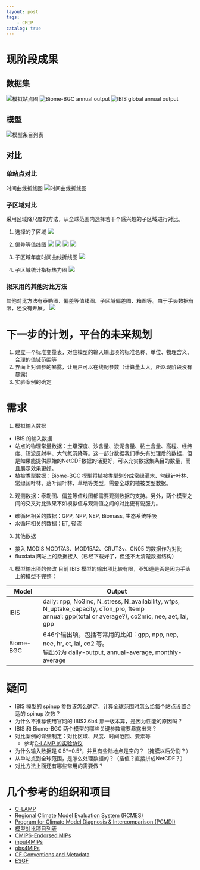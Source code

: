 ```yaml
---
layout: post
tags: 
    - CMIP
catalog: true
---
```


# 现阶段成果
## 数据集
![模拟站点图](/img/in-post/cmip/站点数据.png)
![Biome-BGC annual output](/img/in-post/cmip/biome-bgc-output.png)
![IBIS global annual output](/img/in-post/cmip/ibis-output.png)

## 模型
![模型条目列表](/img/in-post/cmip/ms-list.png)
## 对比
### 单站点对比
   时间曲线折线图
![时间曲线折线图](/img/in-post/cmip/site-cmp-1.png)
### 子区域对比
采用区域降尺度的方法，从全球范围内选择若干个感兴趣的子区域进行对比。

1. 选择的子区域
![](/img/in-post/cmip/sub-regions.png)
 
2. 偏差等值线图
![](/img/in-post/cmip/5c0fbefa56311022ba2f1dbd-R1.gif)
![](/img/in-post/cmip/5c0fbefa56311022ba2f1dbd-R2.gif)
![](/img/in-post/cmip/5c0fbefa56311022ba2f1dbd-R4.gif)
![](/img/in-post/cmip/5c0fbefa56311022ba2f1dbd-R5.gif)
 
1. 子区域年度时间曲线折线图
![](/img/in-post/cmip/sub-region-line-chart.png)
 
4. 子区域统计指标热力图
![](/img/in-post/cmip/sub-region-heat-map.png)

### 拟采用的其他对比方法
其他对比方法有泰勒图、偏差等值线图、子区域偏差图、箱图等。由于手头数据有限，还没有开展。
![](/img/in-post/cmip/cmp-methods.png)
 
# 下一步的计划，平台的未来规划
1. 建立一个标准变量表，对应模型的输入输出项的标准名称、单位、物理含义、合理的值域范围等
2. 界面上对调参的暴露，让用户可以在线配参数（计算量太大，所以现阶段没有暴露）
3. 实验案例的确定

# 需求
1. 模拟输入数据
- IBIS 的输入数据
- 站点的物理常量数据：土壤深度、沙含量、淤泥含量、黏土含量、高程、经纬度、短波反射率、大气氮沉降等。这一部分数据我们手头有处理后的数据，但是如果能提供原始的NetCDF数据的话更好，可以充实数据集条目的数量，而且展示效果更好。
- 植被类型数据：Biome-BGC 模型将植被类型划分成常绿灌木、常绿针叶林、常绿阔叶林、落叶阔叶林、草地等类型，需要全球的植被类型数据。

2. 观测数据：泰勒图、偏差等值线图都需要观测数据的支持。另外，两个模型之间的交叉对比效果不如模拟值与观测值之间的对比更有说服力。
- 碳循环相关的数据：GPP, NPP, NEP, Biomass, 生态系统呼吸
- 水循环相关的数据：ET, 径流

3. 其他数据
- 接入 MODIS MOD17A3、MOD15A2、CRUT3v、CN05 的数据作为对比
- fluxdata 网站上的数据接入（已经下载好了，但还不太清楚数据结构）

4. 模型输出项的修改
目前 IBIS 模型的输出项比较有限，不知道是否是因为手头上的模型不完整：

| Model | Output |
| - | - |
| IBIS | daily: npp, No3inc, N_stress, N_availability, wfps, N_uptake_capacity, cTon_pro, ftemp <br> annual: gpp(total or average?), co2mic, nee, aet, lai, gpp |
| Biome-BGC | 646个输出项，包括有常用的比如：gpp, npp, nep, nee, hr, et, lai, co2 等。 <br>输出分为 daily-output, annual-average, monthly-average |

# 疑问
- IBIS 模型的 spinup 参数该怎么确定，计算全球范围时怎么给每个站点设置合适的 spinup 次数？
- 为什么不推荐使用官网的 IBIS2.6b4 那一版本算，是因为性能的原因吗？
- IBIS 和 Biome-BGC 两个模型的哪些关键参数需要暴露出来？
- 对比案例的详细制定：对比区域、尺度、时间范围、要素等
  - 参考[C-LAMP 的实验协议](https://www.climatemodeling.org/c-lamp/protocol/protocol.html)
- 为什么输入数据是 0.5°*0.5°，并且有些陆地点是空的？（掩膜以后分割？）
- 从单站点到全球范围，是怎么处理数据的？（插值？直接拼成NetCDF？）
- 对比方法上面还有哪些常用的需要做？

# 几个参考的组织和项目
- [C-LAMP](https://www.climatemodeling.org/c-lamp/results/)
- [Regional Climate Model Evaluation System (RCMES)](https://rcmes.jpl.nasa.gov/)
- [Program for Climate Model Diagnosis & Intercomparison (PCMDI)](https://pcmdi.llnl.gov/projects/modeldoc/index.html)
- [模型对比项目列表](http://www.clivar.org/clivar-panels/former-panels/aamp/resources/mips)
- [CMIP6-Endorsed MIPs](https://www.wcrp-climate.org/modelling-wgcm-mip-catalogue/modelling-wgcm-cmip6-endorsed-mips)
- [input4MIPs](https://pcmdi.llnl.gov/mips/input4MIPs/)
- [obs4MIPs](https://pcmdi.llnl.gov/mips/obs4MIPs/)
- [CF Conventions and Metadata](http://cfconventions.org/)
- [ESGF](https://esgf.llnl.gov/)